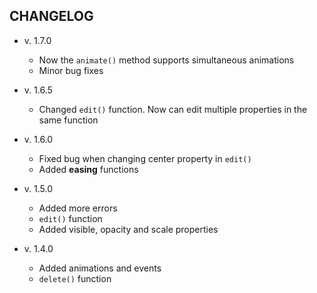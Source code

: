## CHANGELOG

* v. 1.7.0
  * Now the <code>animate()</code> method supports simultaneous animations
  * Minor bug fixes

* v. 1.6.5
  * Changed <code>edit()</code> function. Now can edit multiple properties in the same function

* v. 1.6.0 
  * Fixed bug when changing center property in <code>edit()</code>
  * Added **easing** functions

* v. 1.5.0 
  * Added more errors
  * <code>edit()</code> function
  * Added visible, opacity and scale properties
  
* v. 1.4.0 
  * Added animations and events
  * <code>delete()</code> function
